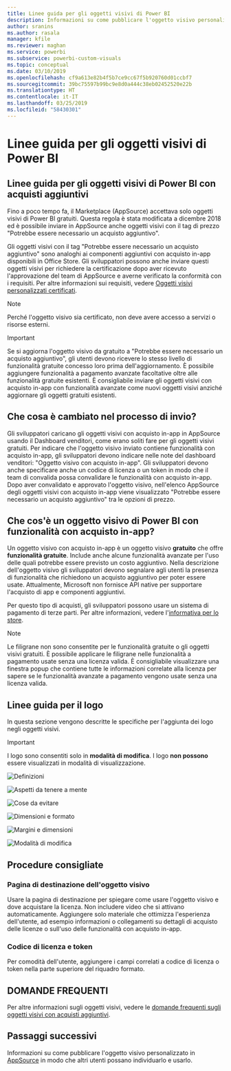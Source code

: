```yaml
---
title: Linee guida per gli oggetti visivi di Power BI
description: Informazioni su come pubblicare l'oggetto visivo personalizzato in AppSource in modo che altri utenti possano individuarlo e usarlo tramite acquisto.
author: sranins
ms.author: rasala
manager: kfile
ms.reviewer: maghan
ms.service: powerbi
ms.subservice: powerbi-custom-visuals
ms.topic: conceptual
ms.date: 03/10/2019
ms.openlocfilehash: cf9a613e82b4f5b7ce9cc67f5b920760d01ccbf7
ms.sourcegitcommit: 39bc75597b99bc9e8d0a444c38eb02452520e22b
ms.translationtype: HT
ms.contentlocale: it-IT
ms.lasthandoff: 03/25/2019
ms.locfileid: "58430301"
---
```

# <a name="guidelines-for-power-bi-visuals"></a>Linee guida per gli oggetti visivi di Power BI

## <a name="guidelines-for-power-bi-visuals-with-additional-purchases"></a>Linee guida per gli oggetti visivi di Power BI con acquisti aggiuntivi

Fino a poco tempo fa, il Marketplace (AppSource) accettava solo oggetti visivi di Power BI gratuiti. Questa regola è stata modificata a dicembre 2018 ed è possibile inviare in AppSource anche oggetti visivi con il tag di prezzo "Potrebbe essere necessario un acquisto aggiuntivo". 

Gli oggetti visivi con il tag "Potrebbe essere necessario un acquisto aggiuntivo" sono analoghi ai componenti aggiuntivi con acquisto in-app disponibili in Office Store. Gli sviluppatori possono anche inviare questi oggetti visivi per richiedere la certificazione dopo aver ricevuto l'approvazione del team di AppSource e averne verificato la conformità con i requisiti. Per altre informazioni sui requisiti, vedere [Oggetti visivi personalizzati certificati](../power-bi-custom-visuals-certified.md).

> [!NOTE]
> Perché l'oggetto visivo sia certificato, non deve avere accesso a servizi o risorse esterni.

>[!IMPORTANT]  
> Se si aggiorna l'oggetto visivo da gratuito a "Potrebbe essere necessario un acquisto aggiuntivo", gli utenti devono ricevere lo stesso livello di funzionalità gratuite concesso loro prima dell'aggiornamento. È possibile aggiungere funzionalità a pagamento avanzate facoltative oltre alle funzionalità gratuite esistenti. È consigliabile inviare gli oggetti visivi con acquisto in-app con funzionalità avanzate come nuovi oggetti visivi anziché aggiornare gli oggetti gratuiti esistenti.

## <a name="what-changed-in-the-submission-process"></a>Che cosa è cambiato nel processo di invio?

Gli sviluppatori caricano gli oggetti visivi con acquisto in-app in AppSource usando il Dashboard venditori, come erano soliti fare per gli oggetti visivi gratuiti. Per indicare che l'oggetto visivo inviato contiene funzionalità con acquisto in-app, gli sviluppatori devono indicare nelle note del dashboard venditori: "Oggetto visivo con acquisto in-app". Gli sviluppatori devono anche specificare anche un codice di licenza o un token in modo che il team di convalida possa convalidare le funzionalità con acquisto in-app. Dopo aver convalidato e approvato l'oggetto visivo, nell'elenco AppSource degli oggetti visivi con acquisto in-app viene visualizzato "Potrebbe essere necessario un acquisto aggiuntivo" tra le opzioni di prezzo.

## <a name="what-is-a-power-bi-visual-with-iap-features"></a>Che cos'è un oggetto visivo di Power BI con funzionalità con acquisto in-app?

Un oggetto visivo con acquisto in-app è un oggetto visivo **gratuito** che offre **funzionalità gratuite**. Include anche alcune funzionalità avanzate per l'uso delle quali potrebbe essere previsto un costo aggiuntivo. Nella descrizione dell'oggetto visivo gli sviluppatori devono segnalare agli utenti la presenza di funzionalità che richiedono un acquisto aggiuntivo per poter essere usate. Attualmente, Microsoft non fornisce API native per supportare l'acquisto di app e componenti aggiuntivi.

Per questo tipo di acquisti, gli sviluppatori possono usare un sistema di pagamento di terze parti. Per altre informazioni, vedere l'[informativa per lo store](https://docs.microsoft.com/office/dev/store/validation-policies#2-apps-or-add-ins-can-display-certain-ads).

> [!NOTE]
> Le filigrane non sono consentite per le funzionalità gratuite o gli oggetti visivi gratuiti. È possibile applicare le filigrane nelle funzionalità a pagamento usate senza una licenza valida. È consigliabile visualizzare una finestra popup che contiene tutte le informazioni correlate alla licenza per sapere se le funzionalità avanzate a pagamento vengono usate senza una licenza valida.  

## <a name="logo-guidelines"></a>Linee guida per il logo

In questa sezione vengono descritte le specifiche per l'aggiunta dei logo negli oggetti visivi.

> [!IMPORTANT]
> I logo sono consentiti solo in **modalità di modifica**. I logo **non possono** essere visualizzati in modalità di visualizzazione.

![Definizioni](media/guidelines-powerbi-visuals/definitions.png)

![Aspetti da tenere a mente](media/guidelines-powerbi-visuals/things-to-keep-in-mind.png)

![Cose da evitare](media/guidelines-powerbi-visuals/things-to-avoid.png)

![Dimensioni e formato](media/guidelines-powerbi-visuals/size-and-format.png)

![Margini e dimensioni](media/guidelines-powerbi-visuals/margins-and-sizes.png)

![Modalità di modifica](media/guidelines-powerbi-visuals/logos-in-edit-mode.png)

## <a name="best-practices"></a>Procedure consigliate

### <a name="visual-landing-page"></a>Pagina di destinazione dell'oggetto visivo

Usare la pagina di destinazione per spiegare come usare l'oggetto visivo e dove acquistare la licenza. Non includere video che si attivano automaticamente. Aggiungere solo materiale che ottimizza l'esperienza dell'utente, ad esempio informazioni o collegamenti su dettagli di acquisto delle licenze o sull'uso delle funzionalità con acquisto in-app.

### <a name="license-key-and-token"></a>Codice di licenza e token

Per comodità dell'utente, aggiungere i campi correlati a codice di licenza o token nella parte superiore del riquadro formato.

## <a name="faq"></a>DOMANDE FREQUENTI

Per altre informazioni sugli oggetti visivi, vedere le [domande frequenti sugli oggetti visivi con acquisti aggiuntivi](https://docs.microsoft.com/power-bi/power-bi-custom-visuals-faq#visuals-with-additional-purchases).

## <a name="next-steps"></a>Passaggi successivi

Informazioni su come pubblicare l'oggetto visivo personalizzato in [AppSource](office-store.md) in modo che altri utenti possano individuarlo e usarlo.

